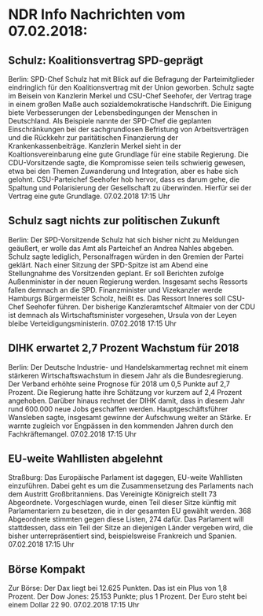 # NDR Info Nachrichten vom 07.02.2018:


## Schulz: Koalitionsvertrag SPD-geprägt
Berlin: 	SPD-Chef Schulz hat mit Blick auf die Befragung der Parteimitglieder eindringlich für den Koalitionsvertrag mit der Union geworben. Schulz sagte im Beisein von Kanzlerin Merkel und CSU-Chef Seehofer, der Vertrag trage in einem großen Maße auch sozialdemokratische Handschrift. Die Einigung biete Verbesserungen der Lebensbedingungen der Menschen in Deutschland. Als Beispiele nannte der SPD-Chef die geplanten Einschränkungen bei der sachgrundlosen Befristung von Arbeitsverträgen und die Rückkehr zur paritätischen Finanzierung der Krankenkassenbeiträge. Kanzlerin Merkel sieht in der Koaltionsvereinbarung eine gute Grundlage für eine stabile Regierung. Die CDU-Vorsitzende sagte, die Kompromisse seien teils schwierig gewesen, etwa bei den Themen Zuwanderung und Integration, aber es habe sich gelohnt. CSU-Parteichef Seehofer hob hervor, dass es darum gehe, die Spaltung und Polarisierung der Gesellschaft zu überwinden. Hierfür sei der Vertrag eine gute Grundlage. 07.02.2018 17:15 Uhr 

## Schulz sagt nichts zur politischen Zukunft
Berlin: Der SPD-Vorsitzende Schulz hat sich bisher nicht zu Meldungen geäußert, er wolle das Amt als Parteichef an Andrea Nahles abgeben. Schulz sagte lediglich, Personalfragen würden in den Gremien der Partei geklärt. Nach einer Sitzung der SPD-Spitze ist am Abend eine Stellungnahme des Vorsitzenden geplant. Er soll Berichten zufolge Außenminister in der neuen Regierung werden. Insgesamt sechs Ressorts fallen demnach an die SPD. Finanzminister und Vizekanzler werde Hamburgs Bürgermeister Scholz, heißt es. Das Ressort Inneres soll CSU-Chef Seehofer führen. Der bisherige Kanzleramtschef Altmaier von der CDU ist demnach als Wirtschaftsminister vorgesehen, Ursula von der Leyen bleibe Verteidigungsministerin. 07.02.2018 17:15 Uhr 

## DIHK erwartet 2,7 Prozent Wachstum für 2018
Berlin: Der Deutsche Industrie- und Handelskammertag rechnet mit einem stärkeren Wirtschaftswachstum in diesem Jahr als die Bundesregierung. Der Verband erhöhte seine Prognose für 2018 um 0,5 Punkte auf 2,7 Prozent. Die Regierung hatte ihre Schätzung vor kurzem auf 2,4 Prozent angehoben. Darüber hinaus rechnet der DIHK damit, dass in diesem Jahr rund 600.000 neue Jobs geschaffen werden. Hauptgeschäftsführer Wansleben sagte, insgesamt gewinne der Aufschwung weiter an Stärke. Er warnte zugleich vor Engpässen in den kommenden Jahren durch den Fachkräftemangel. 07.02.2018 17:15 Uhr 

## EU-weite Wahllisten abgelehnt
Straßburg:	Das Europäische Parlament ist dagegen, EU-weite Wahllisten einzuführen. Dabei geht es um die Zusammensetzung des Parlaments nach dem Austritt Großbritanniens. Das Vereinigte Königreich stellt 73 Abgeordnete. Vorgeschlagen wurde, einen Teil dieser Sitze künftig mit Parlamentariern zu besetzen, die in der gesamten EU gewählt werden. 368 Abgeordnete stimmten gegen diese Listen, 274 dafür. Das Parlament will stattdessen, dass ein Teil der Sitze an diejenigen Länder vergeben wird, die bisher unterrepräsentiert sind, beispielsweise Frankreich und Spanien. 07.02.2018 17:15 Uhr 

## Börse Kompakt
Zur Börse: Der Dax liegt bei 12.625 Punkten. Das ist ein Plus  von 1,8 Prozent. Der Dow Jones: 25.153 Punkte; plus 1   Prozent. Der Euro steht bei einem Dollar 22 90. 07.02.2018 17:15 Uhr 
